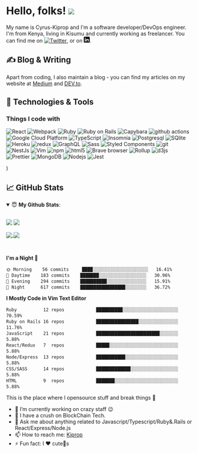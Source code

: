 <!-- [![Header](https://raw.githubusercontent.com/MartinHeinz/MartinHeinz/master/readme_header.png "Header")](https://martinheinz.dev/) -->

# Hello, folks! <img src="https://raw.githubusercontent.com/MartinHeinz/MartinHeinz/master/wave.gif" width="30px">

My name is Cyrus-Kiprop and I'm a software developer/DevOps engineer. I'm from Kenya, living in Kisumu and currently working as freelancer. You can find me on [![Twitter][1.2]][1],  or on [![LinkedIn][3.2]][3].

## &#x270d; Blog & Writing

Apart from coding, I also maintain a blog - you can find my articles on my website at [Medium](https://medium.com/@cyrus_kiprop) and [DEV.to](https://dev.to/cyrus_kiprop).

## 🔧 Technologies & Tools
<h3>Things I code with</h3>
<p>
  <img alt="React" src="https://img.shields.io/badge/-React-45b8d8?style=flat-square&logo=react&logoColor=white" />
  <img alt="Webpack" src="https://img.shields.io/badge/-Webpack-8DD6F9?style=flat-square&logo=webpack&logoColor=white" /> 
  <img alt="Ruby" src="https://img.shields.io/badge/-Ruby-46a2f1?style=flat-square&logo=ruby&logoColor=white" />
  <img alt="Ruby on Rails" src="https://img.shields.io/badge/-Rails-46a2f1?style=flat-square&logo=Ruby-on-Rails&logoColor=white" />
  <img alt="Capybara" src="https://img.shields.io/badge/-Capybara-46a2f1?style=flat-square&logo=capybara&logoColor=white" />
  <img alt="github actions" src="https://img.shields.io/badge/-Github_Actions-2088FF?style=flat-square&logo=github-actions&logoColor=white" />
  <img alt="Google Cloud Platform" src="https://img.shields.io/badge/-Google_Cloud_Platform-1a73e8?style=flat-square&logo=google-cloud&logoColor=white" />
  <img alt="TypeScript" src="https://img.shields.io/badge/-TypeScript-007ACC?style=flat-square&logo=typescript&logoColor=white" />
  <img alt="Insomnia" src="https://img.shields.io/badge/-Insomnia-5849BE?style=flat-square&logo=insomnia&logoColor=white" />
  <img alt="Postgresql" src="https://img.shields.io/badge/-Postgresql-311C87?style=flat-square&logo=postgresql&logoColor=white" />
  <img alt="SQlite" src="https://img.shields.io/badge/-SQlite-311C87?style=flat-square&logo=sqlite&logoColor=white" />
  <img alt="Heroku" src="https://img.shields.io/badge/-Heroku-430098?style=flat-square&logo=heroku&logoColor=white" />
  <img alt="redux" src="https://img.shields.io/badge/-Redux-764ABC?style=flat-square&logo=redux&logoColor=white" />
  <img alt="GraphQL" src="https://img.shields.io/badge/-GraphQL-E10098?style=flat-square&logo=graphql&logoColor=white" />
  <img alt="Sass" src="https://img.shields.io/badge/-Sass-CC6699?style=flat-square&logo=sass&logoColor=white" />
  <img alt="Styled Components" src="https://img.shields.io/badge/-Styled_Components-db7092?style=flat-square&logo=styled-components&logoColor=white" />
  <img alt="git" src="https://img.shields.io/badge/-Git-F05032?style=flat-square&logo=git&logoColor=white" />
  <img alt="NestJs" src="https://img.shields.io/badge/-NestJs-ea2845?style=flat-square&logo=nestjs&logoColor=white" />
  <img alt="Vim" src="https://img.shields.io/badge/-Vim-DD0031?style=flat-square&logo=vim&logoColor=white" />
  <img alt="npm" src="https://img.shields.io/badge/-NPM-CB3837?style=flat-square&logo=npm&logoColor=white" />
  <img alt="html5" src="https://img.shields.io/badge/-HTML5-E34F26?style=flat-square&logo=html5&logoColor=white" />
  <img alt="Brave browser" src="https://img.shields.io/badge/-Brave_Browser-FB542B?style=flat-square&logo=brave&logoColor=white" />
  <img alt="Rollup" src="https://img.shields.io/badge/-Rollup-EC4A3F?style=flat-square&logo=rollup.js&logoColor=white" />
  <img alt="d3js" src="https://img.shields.io/badge/-D3.js-F9A03C?style=flat-square&logo=d3.js&logoColor=white" />
  <img alt="Prettier" src="https://img.shields.io/badge/-Prettier-F7B93E?style=flat-square&logo=prettier&logoColor=white" />
  <img alt="MongoDB" src="https://img.shields.io/badge/-MongoDB-13aa52?style=flat-square&logo=mongodb&logoColor=white" />
  <img alt="Nodejs" src="https://img.shields.io/badge/-Nodejs-43853d?style=flat-square&logo=Node.js&logoColor=white" />
  <img alt="Jest" src="https://img.shields.io/badge/-Jest-43853d?style=flat-square&logo=Jest&logoColor=white" />
</p>)

## &#x1f4c8; GitHub Stats
<details open>
 <summary> 😇 <b>My Github Stats</b>: </summary>

<br>

<p align = "left">
  <img src = "https://github-readme-stats.vercel.app/api?username=Cyrus-Kiprop&show_icons=true&theme=tokyonight&line_height=27">
  <img src = "https://github-readme-stats.vercel.app/api/top-langs/?username=Cyrus-Kiprop&hide=css,java,html&theme=tokyonight">
</p>

</details>

<a href="https://github.com/Cyrus-Kiprop/ruby-project-blueprint">
  <img align="center" src="https://github-readme-stats.vercel.app/api/pin/?username=MartinHeinz&repo=python-project-blueprint&title_color=ffffff&text_color=c9cacc&icon_color=2bbc8a&bg_color=1d1f21" />
</a>


<a href="https://github.com/Cyrus-Kiprop/phaser-shooting-game">
  <img align="center" src="https://github-readme-stats.vercel.app/api/pin/?username=Cyrus-Kiprop&repo=phaser-shooting-game&title_color=ffffff&text_color=c9cacc&icon_color=2bbc8a&bg_color=1d1f21" />
</a>    

<!-- links to social media icons -->

<!-- icons with padding -->

[1.1]: http://i.imgur.com/tXSoThF.png (twitter icon with padding)
[2.1]: http://i.imgur.com/0o48UoR.png (github icon with padding)

<!-- icons without padding -->

[1.2]: http://i.imgur.com/wWzX9uB.png (twitter icon without padding)
[2.2]: http://i.imgur.com/9I6NRUm.png (github icon without padding)
[3.2]: https://raw.githubusercontent.com/Cyrus-Kiprop/Cyrus-Kiprop/master/linkedin-3-16.png (LinkedIn icon without padding)
<br>



<!--START_SECTION:waka-->
**I'm a Night 🦉** 

```text
🌞 Morning    56 commits     ████░░░░░░░░░░░░░░░░░░░░░   16.41% 
🌆 Daytime    183 commits    ███████░░░░░░░░░░░░░░░░░░   30.96% 
🌃 Evening    294 commits    ██████████░░░░░░░░░░░░░░░   15.91%
🌙 Night      617 commits    █████████████████░░░░░░░░   36.72% 

```

**I Mostly Code in Vim Text Editor** 

```text
Ruby          12 repos            ██████████░░░░░░░░░░░░░░░░░░░░░    70.59% 
Ruby on Rails 16 repos            ████████████████░░░░░░░░░░░░░░░    11.76% 
JavaScript    21 repos            ████████████████████████░░░░░░░    5.88%
React/Redux   7  repos            █████░░░░░░░░░░░░░░░░░░░░░░░░░░    5.88%
Node/Express  13 repos            ███████████░░░░░░░░░░░░░░░░░░░░    5.88% 
CSS/SASS      14 repos            █████████████░░░░░░░░░░░░░░░░░░    5.88% 
HTML          9  repos            ███████░░░░░░░░░░░░░░░░░░░░░░░░    5.88% 
```

This is the place where I opensource stuff and break things :rofl:

- 🔭 I’m currently working on crazy staff :wink:
- 🌱 I have a crush on BlockChain Tech.
- 💬 Ask me about anything related to Javascript/Typescript/Ruby&.Rails or React/Express/Node.js
- 📫 How to reach me: [Kiprop](mailto:cyruskiprop254@gmail.com?subject=[GitHub]%20Source%20Han%20Sans)
- ⚡ Fun fact: I :heart: cute:dog:s

<!-- links to your social media accounts -->

[1]: https://twitter.com/@kipropJS
[2]: https://github.com/Cyrus-Kiprop
[3]: https://www.linkedin.com/in/kiprop-kemboi/


<!-- Resources -->
<!-- Icons: https://simpleicons.org/ -->
<!-- GitHub Stats: https://github.com/anuraghazra/github-readme-stats -->
<!-- Emojis: https://emojipedia.org/emoji/ -->
<!-- HTML Emojis: https://www.fileformat.info/index.htm -->
<!-- Shields: https://shields.io/ -->
<!-- Awesome GitHub Profile README: https://github.com/abhisheknaiidu/awesome-github-profile-readme -->